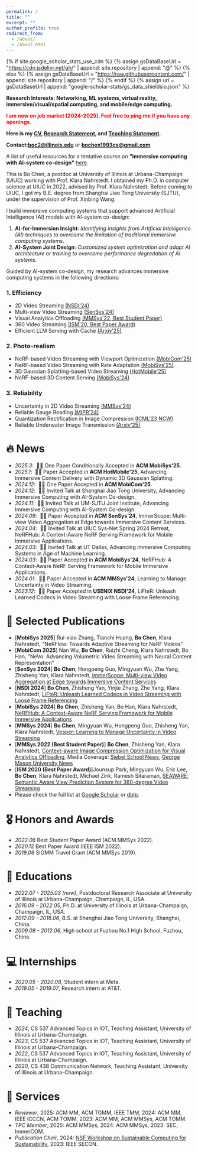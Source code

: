 ```yaml
---
permalink: /
title: ""
excerpt: ""
author_profile: true
redirect_from: 
  - /about/
  - /about.html
---
```


{% if site.google_scholar_stats_use_cdn %}
{% assign gsDataBaseUrl = "https://cdn.jsdelivr.net/gh/" | append: site.repository | append: "@" %}
{% else %}
{% assign gsDataBaseUrl = "https://raw.githubusercontent.com/" | append: site.repository | append: "/" %}
{% endif %}
{% assign url = gsDataBaseUrl | append: "google-scholar-stats/gs_data_shieldsio.json" %}

<span class='anchor' id='about-me'></span>

**Research Interests: Networking, ML systems, virtual reality, immersive/visual/spatial computing, and mobile/edge computing.**

<span style="color: red; font-weight: bold;">I am now on job market (2024-2025). Feel free to ping me if you have any openings.</span>

**Here is my [CV](images/CV.pdf), [Research Statement](images/research-statement.pdf), and [Teaching Statement](images/teaching-statement.pdf).** 

**Contact:**<span style="color: red; font-weight: bold;">boc2@illinois.edu</span> or <span style="color: red; font-weight: bold;">bochen1993cs@gmail.com</span>

A list of useful resources for a tentative course on **"immersive computing with AI-system co-design"** [here](/resources/).

This is Bo Chen, a postdoc at University of Illinois at Urbana-Champaign (UIUC) working with Prof. Klara Nahrstedt. I obtained my Ph.D. in computer science at UIUC in 2022, advised by Prof. Klara Nahrstedt. Before coming to UIUC, I got my B.E. degree from Shanghai Jiao Tong University (SJTU), under the supervision of Prof. Xinbing Wang.

I build immersive computing systems that support advanced Artificial Intelligence (AI) models with AI-system co-design:

1. **AI-for-Immersion Insight**: *Identifying insights from Artificial Intelligence (AI) techniques to overcome the limitation of traditional immersive computing systems*.
2. **AI-System Joint Design**: *Customized system optimization and adapt AI architecture or training to overcome performance degradation of AI systems*.

Guided by AI-system co-design, my research advances immersive computing systems in the following directions:

### **1. Efficiency**
- 2D Video Streaming [(NSDI'24)](https://www.usenix.org/system/files/nsdi24-chen-bo.pdf)  
- Multi-view Video Streaming [(SenSys'24)](https://dl.acm.org/doi/10.1145/3666025.3699324)  
- Visual Analytics Offloading [(MMSys'22, Best Student Paper)](https://dl.acm.org/doi/10.1145/3524273.3528178)  
- 360 Video Streaming [(ISM'20, Best Paper Award)](https://ieeexplore.ieee.org/document/9327920)  
- Efficient LLM Serving with Cache [(Arxiv'25)](https://arxiv.org/pdf/2502.20587)  

### **2. Photo-realism**
- NeRF-based Video Streaming with Viewport Optimization [(MobiCom'25)](https://www.sigmobile.org/mobicom/2025/cfp.html)  
- NeRF-based Video Streaming with Rate Adaptation [(MobiSys'25)](https://www.sigmobile.org/mobisys/2025/)  
- 3D Gaussian Splatting-based Video Streaming [(HotMobile'25)](https://hotmobile.org/2025/)  
- NeRF-based 3D Content Serving [(MobiSys'24)](https://dl.acm.org/doi/pdf/10.1145/3643832.3661879)  

### **3. Reliability**
- Uncertainty in 2D Video Streaming [(MMSys'24)](https://dl.acm.org/doi/10.1145/3625468.3647621)  
- Reliable Gauge Reading [(MIPR'24)](https://ieeexplore.ieee.org/document/10707806)  
- Quantization Rectification in Image Compression [(ICML'23 NCW)](https://arxiv.org/pdf/2403.17236)  
- Reliable Underwater Image Transmission [(Arxiv'25)](https://arxiv.org/pdf/2502.10891)  


# 🔥 News
- *2025.3*: &nbsp;🎉🎉 One Paper Conditionally Accepted in **ACM MobiSys'25**.
- *2025.1*: &nbsp;🎉🎉 Paper Accepted in **ACM HotMobile'25**, Advancing Immersive Content Delivery with Dynamic 3D Gaussian Splatting.
- *2024.12*: &nbsp;🎉🎉 One Paper Accepted in **ACM MobiCom'25**.
- *2024.12*: &nbsp;🎉🎉 Invited Talk at Shanghai Jiao Tong University, Advancing Immersive Computing with AI-System Co-design.
- *2024.11*: &nbsp;🎉🎉 Invited Talk at UM-SJTU Joint Institute, Advancing Immersive Computing with AI-System Co-design.
- *2024.09*: &nbsp;🎉🎉 Paper Accepted in **ACM SenSys'24**, ImmerScope: Multi-view Video Aggregation at Edge towards Immersive Content Services.
- *2024.04*: &nbsp;🎉🎉 Invited Talk at UIUC Sys-Net Spring 2024 Retreat, NeRFHub: A Context-Aware NeRF Serving Framework for Mobile Immersive Applications.
- *2024.03*: &nbsp;🎉🎉 Invited Talk at UT Dallas, Advancing Immersive Computing Systems in Age of Machine Learning.
- *2024.03*: &nbsp;🎉🎉 Paper Accepted in **ACM MobiSys'24**, NeRFHub: A Context-Aware NeRF Serving Framework for Mobile Immersive Applications.
- *2024.01*: &nbsp;🎉🎉 Paper Accepted in **ACM MMSys'24**, Learning to Manage Uncertainty in Video Streaming.
- *2023.12*: &nbsp;🎉🎉 Paper Accepted in **USENIX NSDI'24**, LiFteR: Unleash Learned Codecs in Video Streaming with Loose Frame Referencing.

# 📝 Selected Publications 

<!-- <div class='paper-box'><div class='paper-box-image'><div><div class="badge">CVPR 2016</div><img src='images/500x300.png' alt="sym" width="100%"></div></div>
<div class='paper-box-text' markdown="1">

[Deep Residual Learning for Image Recognition](https://openaccess.thecvf.com/content_cvpr_2016/papers/He_Deep_Residual_Learning_CVPR_2016_paper.pdf)

**Kaiming He**, Xiangyu Zhang, Shaoqing Ren, Jian Sun

[**Project**](https://scholar.google.com/citations?view_op=view_citation&hl=zh-CN&user=DhtAFkwAAAAJ&citation_for_view=DhtAFkwAAAAJ:ALROH1vI_8AC) <strong><span class='show_paper_citations' data='DhtAFkwAAAAJ:ALROH1vI_8AC'></span></strong>
- Lorem ipsum dolor sit amet, consectetur adipiscing elit. Vivamus ornare aliquet ipsum, ac tempus justo dapibus sit amet. 
</div>
</div> -->

- [**MobiSys 2025**] Rui-xiao Zhang, Tianchi Huang, **Bo Chen**, Klara Nahrstedt, "NeRFlow: Towards Adaptive Streaming for NeRF Videos"
- [**MobiCom 2025**] Nan Wu, **Bo Chen**, Ruizhi Cheng, Klara Nahrstedt, Bo Han, "NeVo: Advancing Volumetric Video Streaming with Neural Content Representation"
- [**SenSys 2024**] **Bo Chen**, Hongpeng Guo, Mingyuan Wu, Zhe Yang, Zhisheng Yan, Klara Nahrstedt, [ImmerScope: Multi-view Video Aggregation at Edge towards Immersive Content Services](https://dl.acm.org/doi/10.1145/3666025.3699324)
- [**NSDI 2024**] **Bo Chen**, Zhisheng Yan, Yinjie Zhang, Zhe Yang, Klara Nahrstedt, [LiFteR: Unleash Learned Codecs in Video Streaming with Loose Frame Referencing](https://www.usenix.org/system/files/nsdi24-chen-bo.pdf)
- [**MobiSys 2024**] **Bo Chen**, Zhisheng Yan, Bo Han, Klara Nahrstedt, [NeRFHub: A Context-Aware NeRF Serving Framework for Mobile Immersive Applications](https://dl.acm.org/doi/pdf/10.1145/3643832.3661879)
- [**MMSys 2024**] **Bo Chen**, Mingyuan Wu, Hongpeng Guo, Zhisheng Yan, Klara Nahrstedt, [Vesper: Learning to Manage Uncertainty in Video Streaming](https://dl.acm.org/doi/10.1145/3625468.3647621)
- [**MMSys 2022 (Best Student Paper)**] **Bo Chen**, Zhisheng Yan, Klara Nahrstedt, [Context-aware Image Compression Optimization for Visual Analytics Offloading](https://dl.acm.org/doi/10.1145/3524273.3528178), Media Coverage: [Siebel School News](https://siebelschool.illinois.edu/news/alumnus-bo-chen-wins-best-student-paper-award-from-acm-multimedia-systems-2022), [George Mason University News](https://www.gmu.edu/news/2022-11/zhisheng-yan-nabs-best-student-paper-award)
- [**ISM 2020 (Best Paper Award)**]Jounsup Park, Mingyuan Wu, Eric Lee, **Bo Chen**, Klara Nahrstedt, Michael Zink, Ramesh Sitaraman, [SEAWARE: Semantic Aware View Prediction System for 360-degree Video Streaming](https://ieeexplore.ieee.org/document/9327920)
- Please check the full list at [Google Scholar](https://scholar.google.com/citations?user=E8mxs2UAAAAJ) or [dblp](https://dblp.org/pid/89/5615-25.html).


# 🎖 Honors and Awards
- *2022.06* Best Student Paper Award (ACM MMSys 2022).
- *2020.12* Best Paper Award (IEEE ISM 2022).
- *2019.06* SIGMM Travel Grant (ACM MMSys 2019).
 

# 📖 Educations
- *2022.07 - 2025.03 (now)*, Postdoctoral Research Associate at University of Illinois at Urbana-Champaign, Champaign, IL, USA.
- *2016.09 - 2022.05*, Ph.D. at University of Illinois at Urbana-Champaign, Champaign, IL, USA.
- *2012.09 - 2016.06*, B.S. at Shanghai Jiao Tong University, Shanghai, China.
- *2009.09 - 2012.06*, High school at Fuzhou No.1 High School, Fuzhou, China.


# 💻 Internships
- *2020.05 - 2020.08*, Student intern at Meta.
- *2019.05 - 2019.07*, Research intern at AT&T.


# 📖 Teaching
- *2024*, CS 537 Advanced Topics in IOT, Teaching Assistant, University of Illinois at Urbana-Champaign.
- *2023*, CS 537 Advanced Topics in IOT, Teaching Assistant, University of Illinois at Urbana-Champaign.
- *2022*, CS 537 Advanced Topics in IOT, Teaching Assistant, University of Illinois at Urbana-Champaign.
- *2020*, CS 438 Communication Network, Teaching Assistant, University of Illinois at Urbana-Champaign.


# 💬 Services
- *Reviewer*, 2025: ACM MM, ACM TOMM, IEEE TMM, 2024: ACM MM, IEEE ICCCN, ACM TOMM, 2023: ACM MM, ACM MMSys, ACM TOMM. 
- *TPC Member*, 2025: ACM MMSys, 2024: ACM MMSys, 2023: SEC, ImmerCOM.
- *Publication Chair*, 2024: [NSF Workshop on Sustainable Computing for Sustainability](https://edas.info/web/nsf-wscs24/index.html), 2023: IEEE SECON. 
